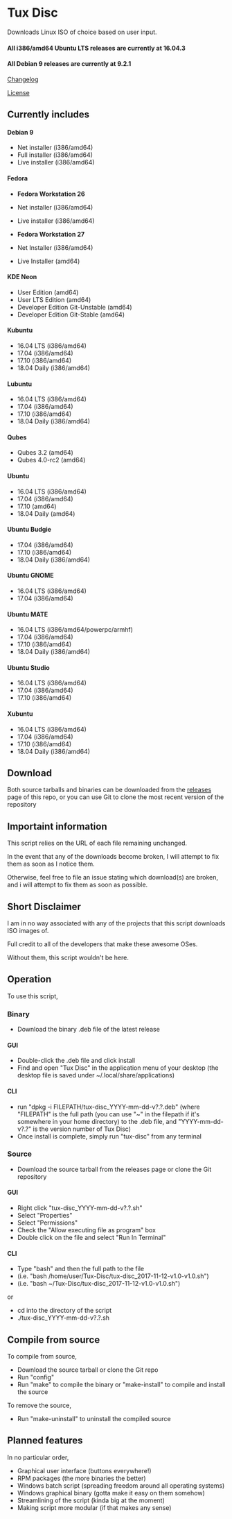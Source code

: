 Tux Disc
========

Downloads Linux ISO of choice based on user input.

#### All i386/amd64 Ubuntu LTS releases are currently at 16.04.3
#### All Debian 9 releases are currently at 9.2.1

[Changelog][1]

[License][2]

[1]: https://github.com/Flamestar98/tux-disc/blob/master/CHANGELOG.md
[2]: https://github.com/Flamestar98/tux-disc/blob/master/LICENSE

Currently includes
------------------

#### Debian 9
* Net installer (i386/amd64)
* Full installer (i386/amd64)
* Live installer (i386/amd64)

#### Fedora
* **Fedora Workstation 26**
* Net installer (i386/amd64)
* Live installer (i386/amd64)

* **Fedora Workstation 27**
* Net Installer (i386/amd64)
* Live Installer (amd64)

#### KDE Neon
* User Edition (amd64)
* User LTS Edition (amd64)
* Developer Edition Git-Unstable (amd64)
* Developer Edition Git-Stable (amd64)

#### Kubuntu
* 16.04 LTS (i386/amd64)
* 17.04 (i386/amd64)
* 17.10 (i386/amd64)
* 18.04 Daily (i386/amd64)

#### Lubuntu
* 16.04 LTS (i386/amd64)
* 17.04 (i386/amd64)
* 17.10 (i386/amd64)
* 18.04 Daily (i386/amd64)

#### Qubes
* Qubes 3.2 (amd64)
* Qubes 4.0-rc2 (amd64)

#### Ubuntu
* 16.04 LTS (i386/amd64)
* 17.04 (i386/amd64)
* 17.10 (amd64)
* 18.04 Daily (amd64)

#### Ubuntu Budgie
* 17.04 (i386/amd64)
* 17.10 (i386/amd64)
* 18.04 Daily (i386/amd64)

#### Ubuntu GNOME
* 16.04 LTS (i386/amd64)
* 17.04 (i386/amd64)

#### Ubuntu MATE
* 16.04 LTS (i386/amd64/powerpc/armhf)
* 17.04 (i386/amd64)
* 17.10 (i386/amd64)
* 18.04 Daily (i386/amd64)

#### Ubuntu Studio
* 16.04 LTS (i386/amd64)
* 17.04 (i386/amd64)
* 17.10 (i386/amd64)

#### Xubuntu
* 16.04 LTS (i386/amd64)
* 17.04 (i386/amd64)
* 17.10 (i386/amd64)
* 18.04 Daily (i386/amd64)

Download
--------
Both source tarballs and binaries can be downloaded from the [releases][3] page of this repo, or you can use Git to clone the most recent version of the repository

[3]: https://github.com/Flamestar98/tux-disc/releases

Importaint information
----------------------

This script relies on the URL of each file remaining unchanged.

In the event that any of the downloads become broken, I will attempt to fix them as soon as I notice them.

Otherwise, feel free to file an issue stating which download(s) are broken, and i will attempt to fix them as soon as possible.

Short Disclaimer
----------------

I am in no way associated with any of the projects that this script downloads ISO images of.

Full credit to all of the developers that make these awesome OSes.

Without them, this script wouldn't be here.

Operation
---------

To use this script,

### Binary
* Download the binary .deb file of the latest release
#### GUI
* Double-click the .deb file and click install
* Find and open "Tux Disc" in the application menu of your desktop (the desktop file is saved under ~/.local/share/applications)

#### CLI
* run "dpkg -i FILEPATH/tux-disc_YYYY-mm-dd-v?.?.deb" (where "FILEPATH" is the full path (you can use "~" in the filepath if it's somewhere in your home directory) to the .deb file, and "YYYY-mm-dd-v?.?" is the version number of Tux Disc)
* Once install is complete, simply run "tux-disc" from any terminal

### Source
* Download the source tarball from the releases page or clone the Git repository
#### GUI
* Right click "tux-disc_YYYY-mm-dd-v?.?.sh"
* Select "Properties"
* Select "Permissions"
* Check the "Allow executing file as program" box
* Double click on the file and select "Run In Terminal"

#### CLI
* Type "bash" and then the full path to the file
* (i.e. "bash /home/user/Tux-Disc/tux-disc_2017-11-12-v1.0-v1.0.sh")
* (i.e. "bash ~/Tux-Disc/tux-disc_2017-11-12-v1.0-v1.0.sh")

or
* cd into the directory of the script
* ./tux-disc_YYYY-mm-dd-v?.?.sh

Compile from source
-------------------
To compile from source,
* Download the source tarball or clone the Git repo
* Run "config"
* Run "make" to compile the binary or "make-install" to compile and install the source

To remove the source,
* Run "make-uninstall" to uninstall the compiled source

Planned features
----------------

In no particular order,
* Graphical user interface (buttons everywhere!)
* RPM packages (the more binaries the better)
* Windows batch script (spreading freedom around all operating systems)
* Windows graphical binary (gotta make it easy on them somehow)
* Streamlining of the script (kinda big at the moment)
* Making script more modular (if that makes any sense)
